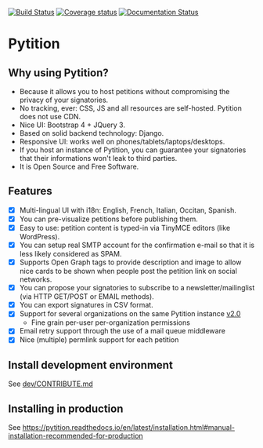 [![Build Status](http://jenkins.sionneau.net:8080/buildStatus/icon?job=Pytition/master)](http://jenkins.sionneau.net:8080/job/Pytition/job/master/) [![Coverage status](https://img.shields.io/jenkins/coverage/cobertura/http/jenkins.sionneau.net:8080/job/Pytition/job/master.svg)](http://jenkins.sionneau.net:8080/job/Pytition/job/master/lastBuild/cobertura/) [![Documentation Status](https://readthedocs.org/projects/pytition/badge/?version=latest)](https://pytition.readthedocs.io/en/latest/?badge=latest)

# Pytition

## Why using Pytition?

* Because it allows you to host petitions without compromising the privacy of your signatories.
* No tracking, ever: CSS, JS and all resources are self-hosted. Pytition does not use CDN.
* Nice UI: Bootstrap 4 + JQuery 3.
* Based on solid backend technology: Django.
* Responsive UI: works well on phones/tablets/laptops/desktops.
* If you host an instance of Pytition, you can guarantee your signatories that their informations won't leak to third parties.
* It is Open Source and Free Software.

## Features

* [x] Multi-lingual UI with i18n: English, French, Italian, Occitan, Spanish.
* [x] You can pre-visualize petitions before publishing them.
* [x] Easy to use: petition content is typed-in via TinyMCE editors (like WordPress).
* [x] You can setup real SMTP account for the confirmation e-mail so that it is less likely considered as SPAM.
* [x] Supports Open Graph tags to provide description and image to allow nice cards to be shown when people post the petition link on social networks.
* [x] You can propose your signatories to subscribe to a newsletter/mailinglist (via HTTP GET/POST or EMAIL methods).
* [x] You can export signatures in CSV format.
* [x] Support for several organizations on the same Pytition instance [v2.0](https://github.com/pytition/Pytition/milestone/2)
  * Fine grain per-user per-organization permissions
* [x] Email retry support through the use of a mail queue middleware
* [x] Nice (multiple) permlink support for each petition

## Install development environment

See [dev/CONTRIBUTE.md](dev/CONTRIBUTE.md)

## Installing in production

See https://pytition.readthedocs.io/en/latest/installation.html#manual-installation-recommended-for-production
